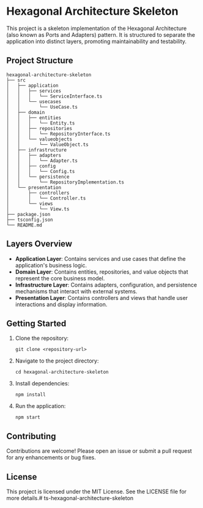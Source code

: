 # Hexagonal Architecture Skeleton

This project is a skeleton implementation of the Hexagonal Architecture (also known as Ports and Adapters) pattern. It is structured to separate the application into distinct layers, promoting maintainability and testability.

## Project Structure

```
hexagonal-architecture-skeleton
├── src
│   ├── application
│   │   ├── services
│   │   │   └── ServiceInterface.ts
│   │   └── usecases
│   │       └── UseCase.ts
│   ├── domain
│   │   ├── entities
│   │   │   └── Entity.ts
│   │   ├── repositories
│   │   │   └── RepositoryInterface.ts
│   │   └── valueobjects
│   │       └── ValueObject.ts
│   ├── infrastructure
│   │   ├── adapters
│   │   │   └── Adapter.ts
│   │   ├── config
│   │   │   └── Config.ts
│   │   └── persistence
│   │       └── RepositoryImplementation.ts
│   └── presentation
│       ├── controllers
│       │   └── Controller.ts
│       └── views
│           └── View.ts
├── package.json
├── tsconfig.json
└── README.md
```

## Layers Overview

- **Application Layer**: Contains services and use cases that define the application's business logic.
- **Domain Layer**: Contains entities, repositories, and value objects that represent the core business model.
- **Infrastructure Layer**: Contains adapters, configuration, and persistence mechanisms that interact with external systems.
- **Presentation Layer**: Contains controllers and views that handle user interactions and display information.

## Getting Started

1. Clone the repository:
   ```
   git clone <repository-url>
   ```

2. Navigate to the project directory:
   ```
   cd hexagonal-architecture-skeleton
   ```

3. Install dependencies:
   ```
   npm install
   ```

4. Run the application:
   ```
   npm start
   ```

## Contributing

Contributions are welcome! Please open an issue or submit a pull request for any enhancements or bug fixes.

## License

This project is licensed under the MIT License. See the LICENSE file for more details.# ts-hexagonal-architecture-skeleton
